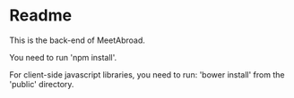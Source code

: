# Readme
This is the back-end of MeetAbroad.

You need to run 'npm install'.

For client-side javascript libraries, you need to run: 'bower install' from the 'public' directory.